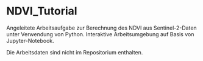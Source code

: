 # NDVI_Tutorial

Angeleitete Arbeitsaufgabe zur Berechnung des NDVI aus Sentinel-2-Daten unter Verwendung von Python.
Interaktive Arbeitsumgebung auf Basis von Jupyter-Notebook.

Die Arbeitsdaten sind nicht im Repositorium enthalten.
